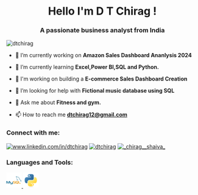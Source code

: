 <h1 align="center">Hello I'm D T Chirag !</h1>
<h3 align="center">A passionate business analyst from India</h3>

<p align="left"> <img src="https://komarev.com/ghpvc/?username=dtchirag&label=Profile%20views&color=0e75b6&style=flat" alt="dtchirag" /> </p>

- 🔭 I’m currently working on **Amazon Sales Dashboard Ananlysis 2024**

- 🌱 I’m currently learning **Excel,Power BI,SQL and Python.**

- 👯 I'm working on building a **E-commerce Sales Dashboard Creation**

- 🤝 I’m looking for help with **Fictional music database using SQL**

- 💬 Ask me about **Fitness and gym.**

- 📫 How to reach me **dtchirag12@gmail.com**

<h3 align="left">Connect with me:</h3>
<p align="left">
<a href="https://linkedin.com/in/www.linkedin.com/in/dtchirag" target="blank"><img align="center" src="https://raw.githubusercontent.com/rahuldkjain/github-profile-readme-generator/master/src/images/icons/Social/linked-in-alt.svg" alt="www.linkedin.com/in/dtchirag" height="30" width="40" /></a>
<a href="https://fb.com/dtchirag" target="blank"><img align="center" src="https://raw.githubusercontent.com/rahuldkjain/github-profile-readme-generator/master/src/images/icons/Social/facebook.svg" alt="dtchirag" height="30" width="40" /></a>
<a href="https://instagram.com/_chirag__shaiva_" target="blank"><img align="center" src="https://raw.githubusercontent.com/rahuldkjain/github-profile-readme-generator/master/src/images/icons/Social/instagram.svg" alt="_chirag__shaiva_" height="30" width="40" /></a>
</p>

<h3 align="left">Languages and Tools:</h3>
<p align="left"> <a href="https://www.mysql.com/" target="_blank" rel="noreferrer"> <img src="https://raw.githubusercontent.com/devicons/devicon/master/icons/mysql/mysql-original-wordmark.svg" alt="mysql" width="40" height="40"/> </a> <a href="https://www.python.org" target="_blank" rel="noreferrer"> <img src="https://raw.githubusercontent.com/devicons/devicon/master/icons/python/python-original.svg" alt="python" width="40" height="40"/> </a> </p>
